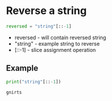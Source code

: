 # Reverse a string

```python
reversed = "string"[::-1]
```

- reversed - will contain reversed string
- "string" - example string to reverse
- \[::-1\] - slice assignment operation


## Example
```python
print("string"[::-1])
```
```
gnirts
```
